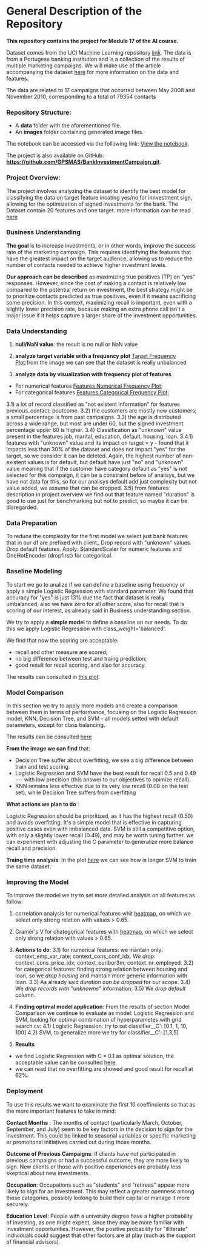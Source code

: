 
# General Description of the Repository

**This repository contains the project for Module 17 of the AI course.**

Dataset comes from the UCI Machine Learning repository  [link](https://archive.ics.uci.edu/ml/datasets/bank+marketing). The data is from a Portugese banking institution and is a collection of the results of multiple marketing campaigns. We will make use of the article accompanying the dataset [here](docs/CRISP-DM-BANK.pdf) for more information on the data and features.

The data are related to 17 campaigns that occurred between May 2008 and November 2010, corresponding to a total of 79354 contacts

### Repository Structure:
- A **data** folder with the aforementioned file.
- An **images** folder containing generated image files.

The notebook can be accessed via the following link: [View the notebook](progetto_17_1_v2.ipynb).

The project is also available on GitHub: **https://github.com/GPSMAS/BankInvestmentCampaign.git**.

### Project Overview:
The project involves analyzing the dataset to identify the best model for classifying the data on target feature incating yes/no for innvestment sign, allowing for the optimization of signed investments for the bank.
The Dataset contain 20 features and one target.
more information can be read [here](data/bank-additional-names.txt)

### Business Understanding

**The goal** is to increase investments, or in other words, improve the success rate of the marketing campaign. This requires identifying the features that have the greatest impact on the target audience, allowing us to reduce the number of contacts needed to achieve higher investment levels.

**Our approach can be described** as maximizing true positives (TP) on "yes" responses. However, since the cost of making a contact is relatively low compared to the potential return on investment, the best strategy might be to prioritize contacts predicted as true positives, even if it means sacrificing some precision. In this context, maximizing recall is important, even with a slightly lower precision rate, because making an extra phone call isn't a major issue if it helps capture a larger share of the investment opportunities.

### Data Understanding

1) **null/NaN value**: the result is no null or NaN value
2) **analyze target variable with a frequency plot** [Target Frequency Plot](images/FreqTarget.jpg):from the image we can see that the dataset is really unbalanced

3) **analyze data by visualization with frequency plot of features** 
- For numerical features [Features Numerical Frequency Plot](images/FreqFeaturesNumerical.jpg);
- For categorical features [Features Categorical Frequency Plot](images/FreqFeaturesCategorical.jpg);

3.1) a lot of record classified as "not existent information" for features previous_contact; poutcome.
3.2) the customers are mostly new customers; a small percentage is from past campaigns.
3.3) the age is distributed across a wide range, but most are under 60, but the signed investment percentage upper 60 is higher.
3.4) Classification as "unknown" value present in the features job, marital, education, default, housing, loan.
3.4.1) features with "unknown" value and its impact on target = y - found that it impacts less than 30% of the dataset and does not impact "yes" for the target, so we consider it can be deleted.
Again, the highest number of non-existent values is for default, but default have just "no" and "unknown" value meaning that if the customer have category default as "yes" is not selected for this compaign, it can be a constraint before of analisys, but we have not data for this, so for our analisys default add just complexity but not value added, we assume that can be dropped.
3.5) from features description in project overview we find out that feature named "duration" is good to use just for benchmarking but not to predict, so maybe it can be disregarded.


### Data Preparation
To reduce the complexity for the first model we select just bank features that in our df are prefixed with client_
Drop record with "unknown" values.
Drop default features.
Apply: StandardScaler for numeric features and OneHotEncoder (dropfirst) for categorical.

### Baseline Modeling 

To start we go to analize if we can define a baseline using frequency or apply a simple Logistic Regression with standard parameter. 
We found that accuracy for "yes" is just 13% due the fact that dataset is really umbalanced, also we have zero for all other score, also for recall that is scoring of our interest, as already said in Business understanding section.

We try to apply a **simple model**  to define a baseline on our needs. To do this we apply Logistic Regression with class_weight='balanced'. 

We find that now the scoring are acceptable:
- recall and other measure are scored;
- no big difference between test and traing prediction;
- good result for recall scoring, and also for accuracy.

The results can consulted in [this plot](images/ScoreEvaLogRegBalanced.jpg). 

### Model Comparison

In this section we try to apply more models and create a comparison between them in terms of performance, focusing on the Logistic Regression model, KNN, Decision Tree, and SVM - all models setted with default parameters, except for class balancing.

The results can be consulted [here](images/ModelComparison.jpg)

**From the image we can find** that:
- Decision Tree suffer about overfitting, we see a big difference between train and test scoring.
- Logistic Regression and SVM have the best result for recall 0.5 and 0.49 --- with low precision (this answer to our objectives to opimize recall).
- KNN remains less effective due to its very low recall (0.08 on the test set), while Decision Tree suffers from overfitting

**What actions we plan to do** :

Logistic Regression should be prioritized, as it has the highest recall (0.50) and avoids overfitting. It's a simple model that is effective in capturing positive cases even with imbalanced data.
SVM is still a competitive option, with only a slightly lower recall (0.49), and may be worth tuning further. we can experiment with adjusting the C parameter to generalize more  balance recall and precision.

**Traing time analysis**:
In the plot [here](images/SimpleModelsTimeTrain.jpg) we can see how is longer SVM to train the same dataset.

### Improving the Model

To improve the model we try to set more detailed analysis on all features as follow:
1) correlation analysis for numerical features whit [heatmap](images/corr_NumericalFeat.jpg), on which we select only strong relation with values > 0.65.
2) Cramér's V for chategorical features with [heatmap](images/CramerCategoricalFeat.jpg), on which we select only strong relation with values > 0.65.
3) **Actions to do**:
3.1) for numerical features: we mantain only: context_emp_var_rate; context_cons_conf_idx. *We drop*: context_cons_price_idx; context_euribor3m; context_nr_employed.
3.2) for categorical features: finding strong relation between housing and loan, so we *drop housing* and mantain more generic information with loan.
3.3) As already said *duration can be dropped* for our scope.
3.4) We *drop records with "unknowns"* information;
3.5) We *drop default* column.

4) **Finding optimal model application**: From the results of section Model Comparison we continue to evaluate as model: Logistic Regression and SVM, looking for optimal combination of hyperparametes with grid search cv:
4.1) Logistic Regression: try to set classifier__C': [0.1, 1, 10, 100]
4.2) SVM, to generalize more we try for classifier__C': [1,3,5]

5) **Results**
- we find Logistic Regression with C = 0.1 as optimal solution, the acceptable value can be consulted [here]('images/OptimalModel.jpg').
- we can read that no overfitting are showed and good result for recall at 62%.


### Deployment

To use this results we want to examinate the first 10 coeffincients so that as the more important features to take in mind:

**Contact Months** : The months of contact (particularly March, October, September, and July) seem to be key factors in the decision to sign for the investment. This could be linked to seasonal variables or specific marketing or promotional initiatives carried out during those months.

**Outcome of Previous Campaigns**: If clients have not participated in previous campaigns or had a successful outcome, they are more likely to sign. New clients or those with positive experiences are probably less skeptical about new investments.

**Occupation**: Occupations such as "students" and "retirees" appear more likely to sign for an investment. This may reflect a greater openness among these categories, possibly looking to build their capital or manage it more securely.

**Education Level**: People with a university degree have a higher probability of investing, as one might expect, since they may be more familiar with investment opportunities. However, the positive probability for "illiterate" individuals could suggest that other factors are at play (such as the support of financial advisors).
